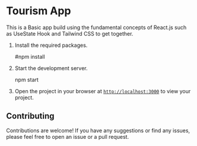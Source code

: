 # Tourism App

This is a Basic app build using the fundamental concepts of React.js such as UseState Hook and Tailwind CSS to get together.

1. Install the required packages.
   
    #npm install
   
1. Start the development server.
   
    npm start
   
1. Open the project in your browser at [`http://localhost:3000`](http://localhost:3000) to view your project.

## Contributing

Contributions are welcome! If you have any suggestions or find any issues, please feel free to open an issue or a pull request.
